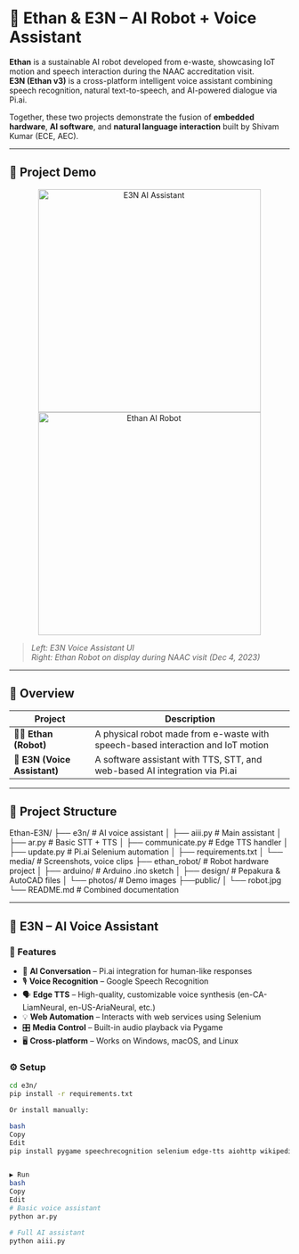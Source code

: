 # 🤖 Ethan & E3N – AI Robot + Voice Assistant

**Ethan** is a sustainable AI robot developed from e-waste, showcasing IoT motion and speech interaction during the NAAC accreditation visit.  
**E3N (Ethan v3)** is a cross-platform intelligent voice assistant combining speech recognition, natural text-to-speech, and AI-powered dialogue via Pi.ai.

Together, these two projects demonstrate the fusion of **embedded hardware**, **AI software**, and **natural language interaction** built by Shivam Kumar (ECE, AEC).

---

## 📸 Project Demo

<p align="center">
  <img src="media/e3n_demo.jpg" alt="E3N AI Assistant" width="400"/>
  <img src="media/ethan_robot.jpg" alt="Ethan AI Robot" width="400"/>
</p>

> *Left: E3N Voice Assistant UI*  
> *Right: Ethan Robot on display during NAAC visit (Dec 4, 2023)*

---

## 🔧 Overview

| Project | Description |
|--------|-------------|
| 🧍‍♂️ **Ethan (Robot)** | A physical robot made from e-waste with speech-based interaction and IoT motion |
| 💬 **E3N (Voice Assistant)** | A software assistant with TTS, STT, and web-based AI integration via Pi.ai |

---

## 📁 Project Structure

Ethan-E3N/
├── e3n/ # AI voice assistant
│ ├── aiii.py # Main assistant
│ ├── ar.py # Basic STT + TTS
│ ├── communicate.py # Edge TTS handler
│ ├── update.py # Pi.ai Selenium automation
│ ├── requirements.txt
│ └── media/ # Screenshots, voice clips
├── ethan_robot/ # Robot hardware project
│ ├── arduino/ # Arduino .ino sketch
│ ├── design/ # Pepakura & AutoCAD files
│ └── photos/ # Demo images
├──public/
│ └── robot.jpg
└── README.md # Combined documentation

---

## 💬 E3N – AI Voice Assistant

### 🔑 Features

- 🧠 **AI Conversation** – Pi.ai integration for human-like responses
- 🎙️ **Voice Recognition** – Google Speech Recognition
- 🗣️ **Edge TTS** – High-quality, customizable voice synthesis (en-CA-LiamNeural, en-US-AriaNeural, etc.)
- 💡 **Web Automation** – Interacts with web services using Selenium
- 🎛️ **Media Control** – Built-in audio playback via Pygame
- 🖥️ **Cross-platform** – Works on Windows, macOS, and Linux

### ⚙️ Setup

```bash
cd e3n/
pip install -r requirements.txt

Or install manually:

bash
Copy
Edit
pip install pygame speechrecognition selenium edge-tts aiohttp wikipedia certifi psutil


▶️ Run
bash
Copy
Edit
# Basic voice assistant
python ar.py

# Full AI assistant
python aiii.py
